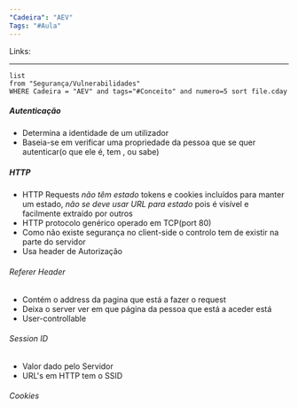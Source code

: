```yaml
---
"Cadeira": "AEV"
Tags: "#Aula"
---
```

Links:
___ 
```dataview 
list 
from "Segurança/Vulnerabilidades" 
WHERE Cadeira = "AEV" and tags="#Conceito" and numero=5 sort file.cday
```

##### Autenticação
-  Determina  a identidade de um utilizador
- Baseia-se em verificar uma propriedade da pessoa que se quer autenticar(o que ele é, tem , ou sabe)

##### HTTP
- HTTP Requests *não têm estado* tokens e cookies incluídos para manter um estado, *não se deve usar URL para estado* pois é visível e facilmente extraído por outros
-  HTTP protocolo genérico operado em TCP(port 80)
- Como não existe segurança no client-side o controlo tem de existir na parte do servidor
- Usa header de Autorização
###### Referer Header 
- Contém o address da pagina que está a fazer o request
- Deixa o server ver em que página da pessoa que está a aceder está
- User-controllable
###### Session ID
- Valor dado pelo Servidor
- URL's em HTTP tem o SSID
###### Cookies

